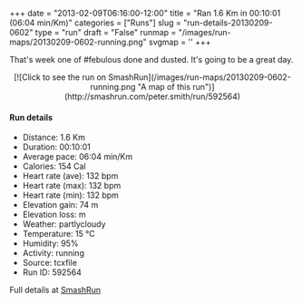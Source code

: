 +++
date = "2013-02-09T06:16:00-12:00"
title = "Ran 1.6 Km in 00:10:01 (06:04 min/Km)"
categories = ["Runs"]
slug = "run-details-20130209-0602"
type = "run"
draft = "False"
runmap = "/images/run-maps/20130209-0602-running.png"
svgmap = '<polyline points="62 42, 64 40, 66 38, 70 30, 72 29, 76 28, 78 27, 82 27, 85 27, 88 28, 91 29, 93 30, 99 33, 100 34, 98 39, 97 42, 97 44, 96 47, 95 49, 96 52, 97 55, 99 57, 99 58, 96 60, 95 63, 95 65, 94 67, 93 70, 93 72, 93 73, 86 75, 83 75, 80 74, 77 74, 74 74, 67 73, 64 72, 61 72, 52 71, 48 70, 45 69, 36 67, 33 66, 30 65, 27 64, 24 64, 21 63, 14 62, 11 62, 8 61, 2 61, 0 61, 1 58, 1 56, 1 53, 2 51, 4 49, 6 47, 7 45, 9 42, 11 40, 14 40, 21 35, 27 33, 29 31, 32 30, 35 29, 38 28, 41 28, 48 27, 51 27, 57 26, 67 25, 69 26, 68 28, 67 30, 66 33, 64 35, 63 38, 61 40, 58 45, 57 47, 55 50, 55 50">'
+++

That's week one of #febulous done and dusted. It's going to be a great day. 

<!--more-->

<center>
[![Click to see the run on SmashRun](/images/run-maps/20130209-0602-running.png "A map of this run")](http://smashrun.com/peter.smith/run/592564)
</center>

#### Run details

* Distance: 1.6 Km
* Duration: 00:10:01
* Average pace: 06:04 min/Km
* Calories: 154 Cal
* Heart rate (ave): 132 bpm
* Heart rate (max): 132 bpm
* Heart rate (min): 132 bpm
* Elevation gain: 74 m
* Elevation loss:  m
* Weather: partlycloudy
* Temperature: 15 &deg;C
* Humidity: 95%
* Activity: running
* Source: tcxfile
* Run ID: 592564

Full details at [SmashRun](http://smashrun.com/peter.smith/run/592564)